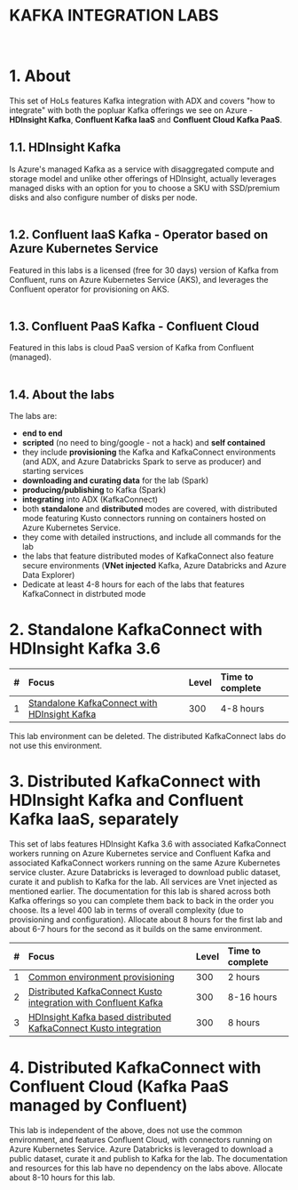 # KAFKA INTEGRATION LABS
<br>

# 1. About

This set of HoLs features Kafka integration with ADX and covers "how to integrate" with both the popluar Kafka offerings we see on Azure - **HDInsight Kafka**,  **Confluent Kafka IaaS** and **Confluent Cloud Kafka PaaS**.  <br>

## 1.1. HDInsight Kafka
Is Azure's managed Kafka as a service with disaggregated compute and storage model and unlike other offerings of HDInsight, actually leverages managed disks with an option for you to choose a SKU with SSD/premium disks and also configure number of disks per node.<br><br>

## 1.2. Confluent IaaS Kafka - Operator based on Azure Kubernetes Service
Featured in this labs is a licensed (free for 30 days) version of Kafka from Confluent, runs on Azure Kubernetes Service (AKS), and leverages the Confluent operator for provisioning on AKS.<br><br>  

## 1.3. Confluent PaaS Kafka - Confluent Cloud
Featured in this labs is cloud PaaS version of Kafka from Confluent (managed).<br><br> 

## 1.4. About the labs
The labs are:
- **end to end** 
- **scripted** (no need to bing/google - not a hack) and **self contained**
- they include **provisioning** the Kafka and KafkaConnect environments (and ADX, and Azure Databricks Spark to serve as producer) and starting services
- **downloading and curating data** for the lab (Spark)
- **producing/publishing** to Kafka (Spark)
- **integrating** into ADX (KafkaConnect)
- both **standalone** and **distributed** modes are covered, with distributed mode featuring Kusto connectors running on containers hosted on Azure Kubernetes Service.
- they come with detailed instructions, and include all commands for the lab
- the labs that feature distributed modes of KafkaConnect also feature secure environments (**VNet injected** Kafka, Azure Databricks and Azure Data Explorer)
- Dedicate at least 4-8 hours for each of the labs that features KafkaConnect in distrbuted mode

# 2. Standalone KafkaConnect with HDInsight Kafka 3.6

| # | Focus | Level |Time to complete |
| :--- | :--- | :--- | :--- |
| 1 | [Standalone KafkaConnect with HDInsight Kafka](standalone-mode/README.md) | 300 | 4-8 hours|

This lab environment can be deleted.  The distributed KafkaConnect labs do not use this environment.

# 3. Distributed KafkaConnect with HDInsight Kafka and Confluent Kafka IaaS, separately

This set of labs features HDInsight Kafka 3.6 with associated KafkaConnect workers running on Azure Kubernetes service and Confluent Kafka and associated KafkaConnect workers running on the same Azure Kubernetes service cluster.  Azure Databricks is leveraged to download public dataset, curate it and publish to Kafka for the lab.  All services are Vnet injected as mentioned earlier.  The documentation for this lab is shared across both Kafka offerings so you can complete them back to back in the order you choose.  Its a level 400 lab in terms of overall complexity (due to provisioning and configuration).  Allocate about 8 hours for the first lab and about 6-7 hours for the second as it builds on the same environment.<br>

| # | Focus | Level |Time to complete |
| :--- | :--- | :--- | :--- | 
| 1 | [Common environment provisioning](distributed-mode/common/README.md) | 300 | 2 hours |
| 2 | [Distributed KafkaConnect Kusto integration with Confluent Kafka](distributed-mode/confluent-kafka/README.md) | 300 | 8-16 hours|
| 3 | [HDInsight Kafka based distributed KafkaConnect Kusto integration](distributed-mode/hdinsight-kafka/README.md) | 300 | 8 hours|

# 4. Distributed KafkaConnect with Confluent Cloud (Kafka PaaS managed by Confluent)

This lab is independent of the above, does not use the common environment, and features Confluent Cloud, with connectors running on Azure Kubernetes Service.  Azure Databricks is leveraged to download a public dataset, curate it and publish to Kafka for the lab.  The documentation and resources for this lab have no dependency on the labs above.  Allocate about 8-10 hours for this lab.<br>
